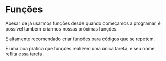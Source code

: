 # Funções

Apesar de já usarmos funções desde quando começamos a programar, é possível também criarmos nossas próximas funções.

É altamente recomendado criar funções para códigos que se repetem.

É uma boa pŕatica que funções realizem uma única tarefa, e seu nome reflita essa tarefa.
